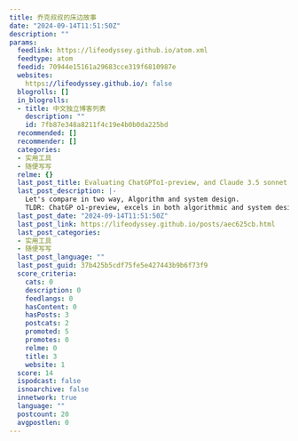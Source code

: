 ```yaml
---
title: 乔克叔叔的床边故事
date: "2024-09-14T11:51:50Z"
description: ""
params:
  feedlink: https://lifeodyssey.github.io/atom.xml
  feedtype: atom
  feedid: 70944e15161a29683cce319f6810987e
  websites:
    https://lifeodyssey.github.io/: false
  blogrolls: []
  in_blogrolls:
  - title: 中文独立博客列表
    description: ""
    id: 7fb87e348a8211f4c19e4b0b0da225bd
  recommended: []
  recommender: []
  categories:
  - 实用工具
  - 随便写写
  relme: {}
  last_post_title: Evaluating ChatGPTo1-preview, and Claude 3.5 sonnet
  last_post_description: |-
    Let's compare in two way, Algorithm and system design.
    TLDR: ChatGP o1-preview, excels in both algorithmic and system design. Therefore, I will cancel my Claude 3.5 Sonnet subscription and continue
  last_post_date: "2024-09-14T11:51:50Z"
  last_post_link: https://lifeodyssey.github.io/posts/aec625cb.html
  last_post_categories:
  - 实用工具
  - 随便写写
  last_post_language: ""
  last_post_guid: 37b425b5cdf75fe5e427443b9b6f73f9
  score_criteria:
    cats: 0
    description: 0
    feedlangs: 0
    hasContent: 0
    hasPosts: 3
    postcats: 2
    promoted: 5
    promotes: 0
    relme: 0
    title: 3
    website: 1
  score: 14
  ispodcast: false
  isnoarchive: false
  innetwork: true
  language: ""
  postcount: 20
  avgpostlen: 0
---
```

